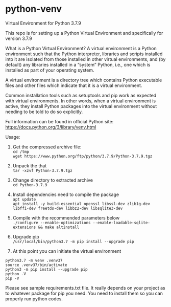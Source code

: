 # python-venv
Virtual Environment for Python 3.7.9


This repo is for setting up a Python Virtual Environment
and specifically for version 3.7.9


What is a Python Virtual Environment?
A virtual environment is a Python environment such that the Python interpreter, libraries and scripts installed into it are isolated from those installed in other virtual environments, and (by default) any libraries installed in a “system” Python, i.e., one which is installed as part of your operating system.

A virtual environment is a directory tree which contains Python executable files and other files which indicate that it is a virtual environment.

Common installation tools such as setuptools and pip work as expected with virtual environments. In other words, when a virtual environment is active, they install Python packages into the virtual environment without needing to be told to do so explicitly.

Full information can be found in official Python site:
https://docs.python.org/3/library/venv.html


Usage:
1. Get the compressed archive file:<br/>
`cd /tmp`<br/>
`wget https://www.python.org/ftp/python/3.7.9/Python-3.7.9.tgz`

2. Unpack the that <br/>
`tar -xzvf Python-3.7.9.tgz`

3. Change directory to extracted archive <br/>
`cd Python-3.7.9`

4. Install dependencies need to compile the package <br/>
`apt update`<br/>
`apt install -y build-essential openssl libssl-dev zlib1g-dev libffi-dev freetds-dev libbz2-dev libsqlite3-dev`

5. Compile with the recommended parameters below <br/>
`./configure --enable-optimizations --enable-loadable-sqlite-extensions && make altinstall`

6. Upgrade pip <br/>
`/usr/local/bin/python3.7 -m pip install --upgrade pip`

7. At this point you can initiate the virtual environment

```
python3.7 -m venv .venv37
source .venv37/bin/activate
python3 -m pip install --upgrade pip
python -V
pip -V
```

Please see sample requirements.txt file. It really depends on your project 
as to whatever package for pip you need. You need to install them so you
can properly run python codes.
